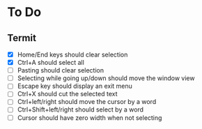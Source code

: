 # To Do

## Termit

- [x] Home/End keys should clear selection
- [x] Ctrl+A should select all
- [ ] Pasting should clear selection
- [ ] Selecting while going up/down should move the window view
- [ ] Escape key should display an exit menu
- [ ] Ctrl+X should cut the selected text
- [ ] Ctrl+left/right should move the cursor by a word
- [ ] Ctrl+Shift+left/right should select by a word
- [ ] Cursor should have zero width when not selecting
